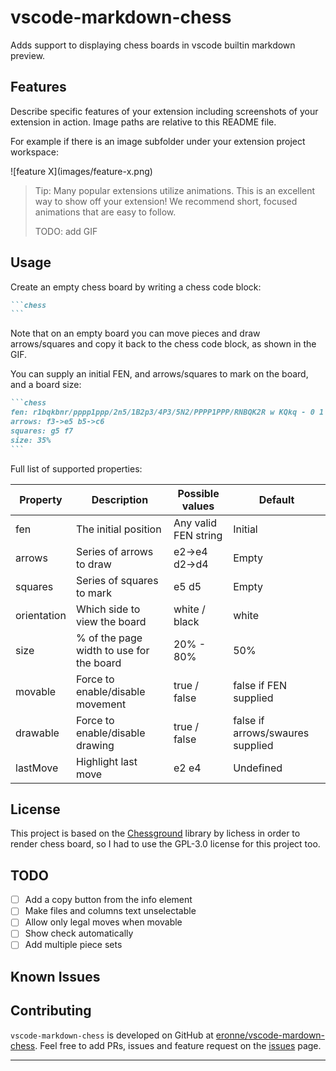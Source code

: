 # vscode-markdown-chess 

Adds support to displaying chess boards in vscode builtin markdown preview. 

## Features

Describe specific features of your extension including screenshots of your extension in action. Image paths are relative to this README file.

For example if there is an image subfolder under your extension project workspace:

\!\[feature X\]\(images/feature-x.png\)

> Tip: Many popular extensions utilize animations. This is an excellent way to show off your extension! We recommend short, focused animations that are easy to follow.
>
> TODO: add GIF

## Usage

Create an empty chess board by writing a chess code block:

~~~markdown
```chess
```
~~~

Note that on an empty board you can move pieces and draw arrows/squares and copy it back to the chess code block, as shown in the GIF.

You can supply an initial FEN, and arrows/squares to mark on the board, and a board size:

~~~markdown
```chess
fen: r1bqkbnr/pppp1ppp/2n5/1B2p3/4P3/5N2/PPPP1PPP/RNBQK2R w KQkq - 0 1
arrows: f3->e5 b5->c6
squares: g5 f7
size: 35%
```
~~~ 

Full list of supported properties:

| Property    | Description                              | Possible values        | Default                          |
| --------    | ---------------------------------------- | ---------------------- | -------------------------------- |
| fen         | The initial position                     | Any valid FEN string   | Initial                          |
| arrows      | Series of arrows to draw                 | e2->e4 d2->d4          | Empty                            |
| squares     | Series of squares to mark                | e5 d5                  | Empty                            |
| orientation | Which side to view the board             | white / black          | white                            | 
| size        | % of the page width to use for the board | 20% - 80%              | 50%                              |
| movable     | Force to enable/disable movement         | true / false           | false if FEN supplied            |
| drawable    | Force to enable/disable drawing          | true / false           | false if arrows/swaures supplied |
| lastMove    | Highlight last move                      | e2 e4                  | Undefined                        |

## License

This project is based on the [Chessground](https://github.com/lichess-org/chessground) library by lichess in order to render chess board, so I had to use the GPL-3.0 license for this project too.

## TODO

- [ ] Add a copy button from the info element
- [ ] Make files and columns text unselectable
- [ ] Allow only legal moves when movable
- [ ] Show check automatically
- [ ] Add multiple piece sets

## Known Issues

## Contributing

`vscode-markdown-chess` is developed on GitHub at [eronne/vscode-mardown-chess](https://github.com/eronnen/vscode-markdown-chess). Feel free to add PRs, issues and feature request on the [issues](https://github.com/eronnen/vscode-markdown-chess/issues) page.

---

